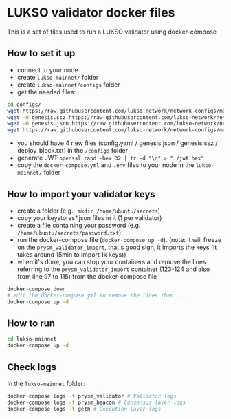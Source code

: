# LUKSO validator docker files

This is a set of files used to run a LUKSO validator using docker-compose

## How to set it up

- connect to your node
- create `lukso-mainnet/` folder
- create `lukso-mainnet/configs` folder
- get the needed files:

```bash
cd configs/
wget https://raw.githubusercontent.com/lukso-network/network-configs/main/mainnet/lighthouse/deploy_block.txt
wget -O genesis.ssz https://raw.githubusercontent.com/lukso-network/network-configs/main/mainnet/shared/genesis_42.ssz
wget -O genesis.json https://raw.githubusercontent.com/lukso-network/network-configs/main/mainnet/shared/genesis_42.json
wget https://raw.githubusercontent.com/lukso-network/network-configs/main/mainnet/shared/config.yaml
```

- you should have 4 new files (config.yaml / genesis.json / genesis.ssz / deploy_block.txt) in the `/configs` folder
- generate JWT `openssl rand -hex 32 | tr -d "\n" > "./jwt.hex"`
- copy the `docker-compose.yml` and `.env` files to your node in the `lukso-mainnet/` folder

## How to import your validator keys

- create a folder (e.g. ` mkdir /home/ubuntu/secrets`)
- copy your keystores*.json files in it (1 per validator)
- create a file containing your password (e.g. ` /home/ubuntu/secrets/password.txt`)
- run the docker-compose file (`docker-compose up -d`). (note: it will freeze on the `prysm_validator_import`, that's good sign, it imports the keys (it takes around 15min to import 1k keys))
- when it's done, you can stop your containers and remove the lines referring to the `prysm_validator_import` container (123-124 and also from line 97 to 115) from the docker-compose file

```bash
docker-compose down
# edit the docker-compose.yml to remove the lines then ...
docker-compose up -d
```

## How to run

```bash
cd lukso-mainnet
docker-compose up -d
```

## Check logs

In the `lukso-mainnet` folder:
```bash
docker-compose logs -f prysm_validator # Validator logs
docker-compose logs -f prysm_beacon # Consensus layer logs
docker-compose logs -f geth # Execution layer logs
```